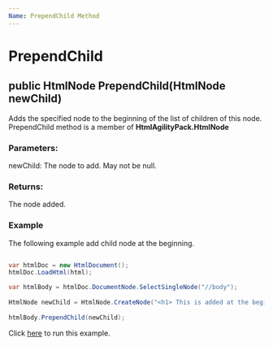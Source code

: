 ```yaml
---
Name: PrependChild Method
---
```


# PrependChild

## public HtmlNode PrependChild(HtmlNode newChild)

Adds the specified node to the beginning of the list of children of this node. PrependChild method is a member of **HtmlAgilityPack.HtmlNode**

### Parameters:

newChild: The node to add. May not be null.

### Returns:

The node added.

### Example

The following example add child node at the beginning. 

```csharp

var htmlDoc = new HtmlDocument();
htmlDoc.LoadHtml(html);

var htmlBody = htmlDoc.DocumentNode.SelectSingleNode("//body");
		
HtmlNode newChild = HtmlNode.CreateNode("<h1> This is added at the beginning</h>");
		
htmlBody.PrependChild(newChild);

```

Click [here](https://dotnetfiddle.net/pWFZzv) to run this example.
